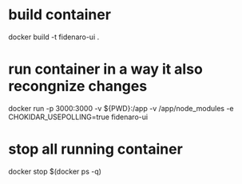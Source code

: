 # build container
docker build -t fidenaro-ui .
# run container in a way it also recongnize changes
docker run -p 3000:3000 -v ${PWD}:/app -v /app/node_modules -e CHOKIDAR_USEPOLLING=true fidenaro-ui
# stop all running container
docker stop $(docker ps -q)